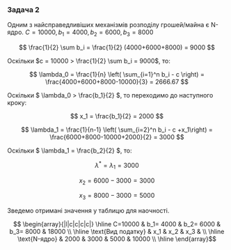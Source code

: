 ### Задача 2
Одним з найсправедливіших механізмів розподілу грошей/майна є N-ядро.
$C = 10000, b_1 = 4000, b_2 = 6000, b_3 = 8000$

$$ \frac{1}{2} \sum b_i = \frac{1}{2} (4000+6000+8000) = 9000 $$ 

Оскільки $c = 10000 > \frac{1}{2} \sum b_i = 9000$, то:

$$ \lambda_0 = \frac{1}{n} \left( \sum_{i=1}^n b_i - c \right) = \frac{4000+6000+8000-10000}{3} = 2666.67  $$

Оскільки $ \lambda_0 > \frac{b_1}{2} $, то переходимо до наступного кроку:

$$ x_1 = \frac{b_1}{2} = 2000 $$

$$ \lambda_1 = \frac{1}{n-1} \left( \sum_{i=2}^n b_i - c +x_1\right) = \frac{6000+8000-10000+2000}{2} = 3000 $$

Оскільки $ \lambda_1 = \frac{b_2}{2} $, то:

$$ \lambda^* = \lambda_1 = 3000 $$

$$ x_2 = 6000 - 3000 = 3000 $$

$$ x_3 = 8000 - 3000 = 5000 $$

Зведемо отримані значення у таблицю для наочності.

$$ \begin{array}{|l|c|c|c|c|} \hline
    C=10000                     & b_1= 4000 & b_2= 6000 & b_3= 8000 & 18000 \\ \hline
    \text{Вид податку}          & x_1       & x_2       & x_3        &       \\ \hline
    \text{N-ядро}               & 2000      & 3000      & 5000       & 10000 \\ \hline
\end{array}$$